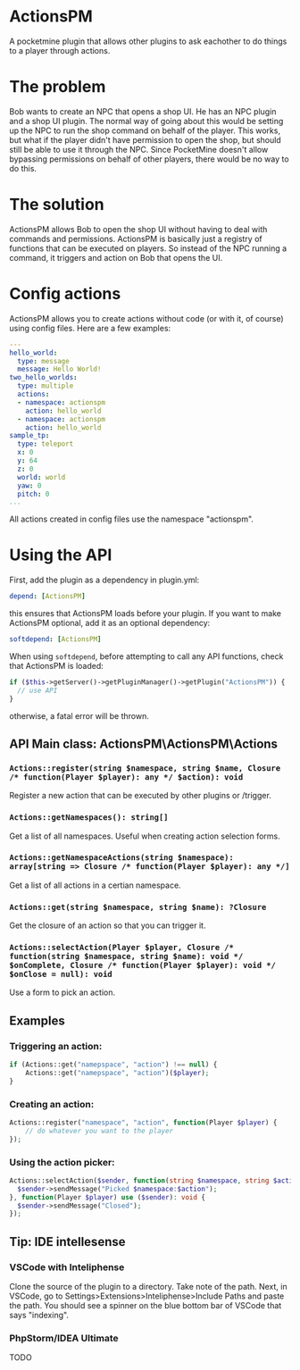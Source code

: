 # ActionsPM
A pocketmine plugin that allows other plugins to ask eachother to do things to a player through actions.

# The problem
Bob wants to create an NPC that opens a shop UI. He has an NPC plugin and a shop UI plugin. The normal way of going about this would be setting up the NPC to run the shop command on behalf of the player. This works, but what if the player didn't have permission to open the shop, but should still be able to use it through the NPC. Since PocketMine doesn't allow bypassing permissions on behalf of other players, there would be no way to do this.

# The solution
ActionsPM allows Bob to open the shop UI without having to deal with commands and permissions. ActionsPM is basically just a registry of functions that can be executed on players. So instead of the NPC running a command, it triggers and action on Bob that opens the UI.

# Config actions
ActionsPM allows you to create actions without code (or with it, of course) using config files. Here are a few examples:
```yaml
---
hello_world:
  type: message
  message: Hello World!
two_hello_worlds:
  type: multiple
  actions:
  - namespace: actionspm
    action: hello_world
  - namespace: actionspm
    action: hello_world
sample_tp:
  type: teleport
  x: 0
  y: 64
  z: 0
  world: world
  yaw: 0
  pitch: 0
...
```
All actions created in config files use the namespace "actionspm".

# Using the API
First, add the plugin as a dependency in plugin.yml:
```yaml
depend: [ActionsPM]
```
this ensures that ActionsPM loads before your plugin. If you want to make ActionsPM optional, add it as an optional dependency:
```yaml
softdepend: [ActionsPM]
```
When using `softdepend`, before attempting to call any API functions, check that ActionsPM is loaded:
```php
if ($this->getServer()->getPluginManager()->getPlugin("ActionsPM")) {
  // use API
}
```
otherwise, a fatal error will be thrown.
## API Main class: ActionsPM\ActionsPM\Actions
### `Actions::register(string $namespace, string $name, Closure /* function(Player $player): any */ $action): void`
Register a new action that can be executed by other plugins or /trigger.

### `Actions::getNamespaces(): string[]`
Get a list of all namespaces. Useful when creating action selection forms.

### `Actions::getNamespaceActions(string $namespace): array[string => Closure /* function(Player $player): any */]`
Get a list of all actions in a certian namespace.

### `Actions::get(string $namespace, string $name): ?Closure`
Get the closure of an action so that you can trigger it.

### `Actions::selectAction(Player $player, Closure /* function(string $namespace, string $name): void */ $onComplete, Closure /* function(Player $player): void */ $onClose = null): void`
Use a form to pick an action.

## Examples
### Triggering an action: 
```php
if (Actions::get("namepspace", "action") !== null) {
    Actions::get("namepspace", "action")($player);
}
```
### Creating an action: 
```php
Actions::register("namespace", "action", function(Player $player) {
    // do whatever you want to the player
});
```
### Using the action picker:
```php
Actions::selectAction($sender, function(string $namespace, string $action) use ($sender) {
  $sender->sendMessage("Picked $namespace:$action");
}, function(Player $player) use ($sender): void {
  $sender->sendMessage("Closed");
});
```

## Tip: IDE intellesense
### VSCode with Inteliphense
Clone the source of the plugin to a directory. Take note of the path. Next, in VSCode, go to Settings>Extensions>Inteliphense>Include Paths and paste the path. You should see a spinner on the blue bottom bar of VSCode that says "indexing".
### PhpStorm/IDEA Ultimate
TODO
